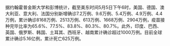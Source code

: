 据约翰霍普金斯大学和彭博统计，截至美东时间5月5日下午6时，美国、德国、澳大利亚、意大利、法国分别新增确诊7.2万例、9.6万例、5.4万例、4.9万例、4.4万例，累计确诊8168万例、2513万例、613万例、1668万例、2904万例，疫苗接种完毕比率为65.6%、77.5%、83.8%、80.3%、80.7%。此外，印度、巴西、英国、俄罗斯、韩国、土耳其、西班牙、越南累计确诊超过1000万例。目前全球累计确诊5.16亿例，累计死亡625万例。